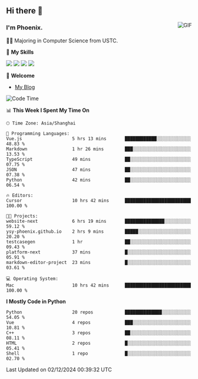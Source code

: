 ## Hi there 👋
<img align="right" alt="GIF" src="https://raw.githubusercontent.com/JoeyBling/JoeyBling/master/pic/pusheencode.gif" />

### I'm Phoenix.

👨‍🎓 Majoring in Computer Science from USTC.

🌟 **My Skills**

![](https://img.shields.io/badge/-Python-3e74a2?style=flat-square&logo=Python&logoColor=fff)
![](https://img.shields.io/badge/-C++-9f62a5?style=flat&logo=cplusplus&logoColor=white)
![](https://img.shields.io/badge/-Linux-185886?style=flat-square&logo=Linux&logoColor=fff)
![](https://img.shields.io/badge/-Rust-ff4136?style=flat-square&logo=Rust&logoColor=fff)

💬 **Welcome**

- [My Blog](https://ysy-phoenix.github.io/)

<!--START_SECTION:waka-->
![Code Time](http://img.shields.io/badge/Code%20Time-994%20hrs%207%20mins-blue)

📊 **This Week I Spent My Time On** 

```text
🕑︎ Time Zone: Asia/Shanghai

💬 Programming Languages: 
Vue.js                   5 hrs 13 mins       ████████████░░░░░░░░░░░░░   48.83 % 
Markdown                 1 hr 26 mins        ███░░░░░░░░░░░░░░░░░░░░░░   13.53 % 
TypeScript               49 mins             ██░░░░░░░░░░░░░░░░░░░░░░░   07.75 % 
JSON                     47 mins             ██░░░░░░░░░░░░░░░░░░░░░░░   07.38 % 
Python                   42 mins             ██░░░░░░░░░░░░░░░░░░░░░░░   06.54 % 

🔥 Editors: 
Cursor                   10 hrs 42 mins      █████████████████████████   100.00 % 

🐱‍💻 Projects: 
website-next             6 hrs 19 mins       ███████████████░░░░░░░░░░   59.12 % 
ysy-phoenix.github.io    2 hrs 9 mins        █████░░░░░░░░░░░░░░░░░░░░   20.20 % 
testcasegen              1 hr                ██░░░░░░░░░░░░░░░░░░░░░░░   09.43 % 
platform-next            37 mins             █░░░░░░░░░░░░░░░░░░░░░░░░   05.91 % 
markdown-editor-project  23 mins             █░░░░░░░░░░░░░░░░░░░░░░░░   03.61 % 

💻 Operating System: 
Mac                      10 hrs 42 mins      █████████████████████████   100.00 % 
```

**I Mostly Code in Python** 

```text
Python                   20 repos            ██████████████░░░░░░░░░░░   54.05 % 
Vue                      4 repos             ███░░░░░░░░░░░░░░░░░░░░░░   10.81 % 
C++                      3 repos             ██░░░░░░░░░░░░░░░░░░░░░░░   08.11 % 
HTML                     2 repos             █░░░░░░░░░░░░░░░░░░░░░░░░   05.41 % 
Shell                    1 repo              █░░░░░░░░░░░░░░░░░░░░░░░░   02.70 % 
```




 Last Updated on 02/12/2024 00:39:32 UTC
<!--END_SECTION:waka-->

<!--
**ysy-phoenix/ysy-phoenix** is a ✨ _special_ ✨ repository because its `README.md` (this file) appears on your GitHub profile.

Here are some ideas to get you started:

- 🔭 I’m currently working on ...
- 🌱 I’m currently learning ...
- 👯 I’m looking to collaborate on ...
- 🤔 I’m looking for help with ...
- 💬 Ask me about ...
- 📫 How to reach me: ...
- 😄 Pronouns: ...
- ⚡ Fun fact: ...
-->
